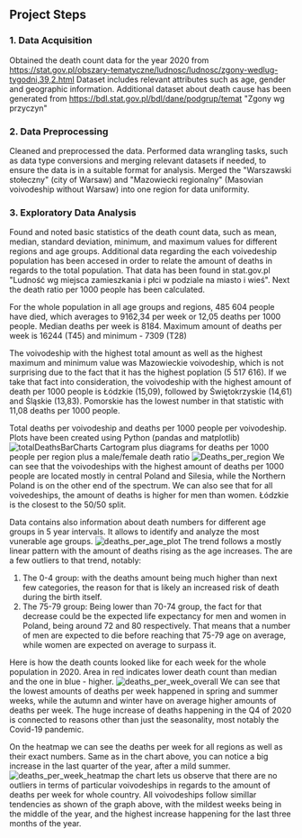 ﻿## Project Steps

### 1. Data Acquisition
 Obtained the death count data for the year 2020 from https://stat.gov.pl/obszary-tematyczne/ludnosc/ludnosc/zgony-wedlug-tygodni,39,2.html
 Dataset includes relevant attributes such as age, gender and geographic information.
 Additional dataset about death cause has been generated from https://bdl.stat.gov.pl/bdl/dane/podgrup/temat "Zgony wg przyczyn"


### 2. Data Preprocessing
 Cleaned and preprocessed the data. Performed data wrangling tasks, such as data type conversions and merging relevant datasets if needed, to ensure the data is in a suitable format for analysis.
 Merged the "Warszawski stołeczny" (city of Warsaw) and "Mazowiecki regionalny" (Masovian voivodeship without Warsaw) into one region for data uniformity.
 
### 3. Exploratory Data Analysis
 Found and noted basic statistics of the death count data, such as mean, median, standard deviation, minimum, and maximum values for different regions and age groups.
 Additional data regarding the each voivedeship population has been accesed in order to relate the amount of deaths in regards to the total population.
 That data has been found in stat.gov.pl "Ludność wg miejsca zamieszkania i płci w podziale na miasto i wieś". Next the death ratio per 1000 people has been calculated.

 For the whole population in all age groups and regions, 485 604 people have died, which averages to 9162,34 per week or 12,05 deaths per 1000 people.
 Median deaths per week is 8184. Maximum amount of deaths per week is 16244 (T45) and minimum - 7309 (T28)

 The voivodeship with the highest total amount as well as the highest maximum and minimum value was Mazowieckie voivodeship, which is not surprising due to the fact
 that it has the highest poplation (5 517 616). If we take that fact into consideration, the voivodeship with the highest amount of death per 1000 people is Łódzkie (15,09), 
 followed by Świętokrzyskie (14,61) and Śląskie (13,83). Pomorskie has the lowest number in that statistic with 11,08 deaths per 1000 people.


Total deaths per voivodeship and deaths per 1000 people per voivodeship. Plots have been created using Python (pandas and matplotlib)
![totalDeathsBarCharts](https://github.com/Gadomskyy/poland-2020-deaths-analysis/assets/118121980/b8277cb9-e83b-4997-9109-fd17f02c43e6)
Cartogram plus diagrams for deaths per 1000 people per region plus a male/female death ratio
![Deaths_per_region](https://github.com/Gadomskyy/poland-2020-deaths-analysis/assets/118121980/a3296e65-51d8-4e4e-a44d-5d600d99e4a1)
We can see that the voivodeships with the highest amount of deaths per 1000 people are located mostly in central Poland and Silesia, while the Northern Poland is on the other end of the spectrum.
We can also see that for all voivedeships, the amount of deaths is higher for men than women. Łódzkie is the closest to the 50/50 split.


Data contains also information about death numbers for different age groups in 5 year intervals. It allows to identify and analyze the most vunerable age groups.
![deaths_per_age_plot](https://github.com/Gadomskyy/poland-2020-deaths-analysis/assets/118121980/a98cb7a8-6d55-4031-85da-625fc381738f)
The trend follows a mostly linear pattern with the amount of deaths rising as the age increases. The are a few outliers to that trend, notably:
1. The 0-4 group: with the deaths amount being much higher than next few categories, the reason for that is likely an increased risk of death during the birth itself.
2. The 75-79 group: Being lower than 70-74 group, the fact for that decrease could be the expected life expectancy for men and women in Poland, being around 72 and 80 respectively. That means that a number of men are expected to die before reaching that 75-79 age on average, while women are expected on average to surpass it. 

Here is how the death counts looked like for each week for the whole population in 2020. Area in red indicates lower death count than median and the one in blue - higher.
![deaths_per_week_overall](https://github.com/Gadomskyy/poland-2020-deaths-analysis/assets/118121980/557392be-36ff-4c46-b9b2-6c04df09be23)
We can see that the lowest amounts of deaths per week happened in spring and summer weeks, while the autumn and winter have on average higher amounts of deaths per week. The huge increase of deaths happening in the Q4 of 2020 is connected to reasons other than just the seasonality, most notably the Covid-19 pandemic.


On the heatmap we can see the deaths per week for all regions as well as their exact numbers. Same as in the chart above, you can notice a big increase in the last quarter of the year, after a mild summer.
![deaths_per_week_heatmap](https://github.com/Gadomskyy/poland-2020-deaths-analysis/assets/118121980/8c0cdc3d-c823-4a69-afe0-996c1c5034be)
the chart lets us observe that there are no outliers in terms of particular voivodeships in regards to the amount of deaths per week for whole country. All voivodeships follow simillar tendencies as shown of the graph above, with the mildest weeks being in the middle of the year, and the highest increase happening for the last three months of the year.




